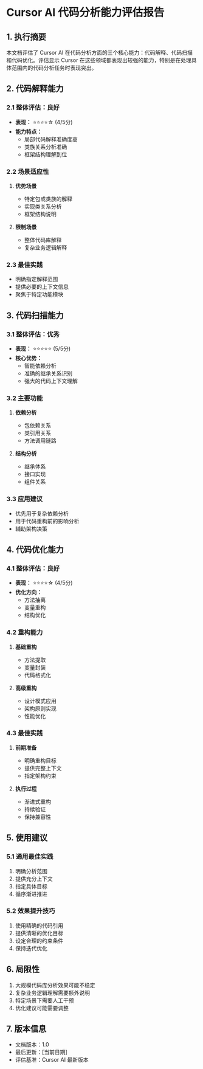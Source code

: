 # Cursor AI 代码分析能力评估报告

## 1. 执行摘要

本文档评估了 Cursor AI 在代码分析方面的三个核心能力：代码解释、代码扫描和代码优化。评估显示 Cursor 在这些领域都表现出较强的能力，特别是在处理具体范围内的代码分析任务时表现突出。

## 2. 代码解释能力

### 2.1 整体评估：良好
- **表现：** ⭐⭐⭐⭐☆ (4/5分)
- **能力特点：**
  - 局部代码解释准确度高
  - 类族关系分析准确
  - 框架结构理解到位

### 2.2 场景适应性
1. **优势场景**
   - 特定包或类族的解释
   - 实现类关系分析
   - 框架结构说明

2. **限制场景**
   - 整体代码库解释
   - 复杂业务逻辑解释

### 2.3 最佳实践
- 明确指定解释范围
- 提供必要的上下文信息
- 聚焦于特定功能模块

## 3. 代码扫描能力

### 3.1 整体评估：优秀
- **表现：** ⭐⭐⭐⭐⭐ (5/5分)
- **核心优势：**
  - 智能依赖分析
  - 准确的继承关系识别
  - 强大的代码上下文理解

### 3.2 主要功能
1. **依赖分析**
   - 包依赖关系
   - 类引用关系
   - 方法调用链路

2. **结构分析**
   - 继承体系
   - 接口实现
   - 组件关系

### 3.3 应用建议
- 优先用于复杂依赖分析
- 用于代码重构前的影响分析
- 辅助架构决策

## 4. 代码优化能力

### 4.1 整体评估：良好
- **表现：** ⭐⭐⭐⭐☆ (4/5分)
- **优化方向：**
  - 方法抽离
  - 变量重构
  - 结构优化

### 4.2 重构能力
1. **基础重构**
   - 方法提取
   - 变量封装
   - 代码格式化

2. **高级重构**
   - 设计模式应用
   - 架构原则实现
   - 性能优化

### 4.3 最佳实践
1. **前期准备**
   - 明确重构目标
   - 提供完整上下文
   - 指定架构约束

2. **执行过程**
   - 渐进式重构
   - 持续验证
   - 保持兼容性

## 5. 使用建议

### 5.1 通用最佳实践
1. 明确分析范围
2. 提供充分上下文
3. 指定具体目标
4. 循序渐进推进

### 5.2 效果提升技巧
1. 使用精确的代码引用
2. 提供清晰的优化目标
3. 设定合理的约束条件
4. 保持迭代优化

## 6. 局限性
1. 大规模代码库分析效果可能不稳定
2. 复杂业务逻辑理解需要额外说明
3. 特定场景下需要人工干预
4. 优化建议可能需要调整

## 7. 版本信息
- 文档版本：1.0
- 最后更新：[当前日期]
- 评估基准：Cursor AI 最新版本 